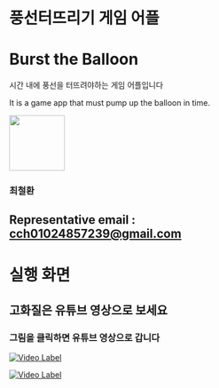 # 풍선터뜨리기 게임 어플
# Burst the Balloon
시간 내에 풍선을 터뜨려야하는 게임 어플입니다
  
It is a game app that must pump up the balloon in time.  
  
<img src="https://hits.seeyoufarm.com/api/count/incr/badge.svg?url=https://github.com/cch230/Burst-the-Balloon&amp;&amp;count_bg=%23383333&amp;title_bg=%23555555&amp;icon=&amp;icon_color=%23E7E7E7" style="display: block; object-fit: cover; border-radius: 1px; width: 100px; pointer-events: auto;">

### 최철환  
## Representative email : cch01024857239@gmail.com  

# 실행 화면 
## 고화질은 유튜브 영상으로 보세요
### 그림을 클릭하면 유튜브 영상으로 갑니다
[![Video Label](https://github.com/cch230/balloon/blob/master/images/KakaoTalk_20200827_212202580.jpg)](https://youtu.be/rZtn6JXcOxw?t=0) 

[![Video Label](https://github.com/cch230/balloon/blob/master/images/ezgif.com-video-to-gif.gif)](https://youtu.be/rZtn6JXcOxw?t=0s) 

 
